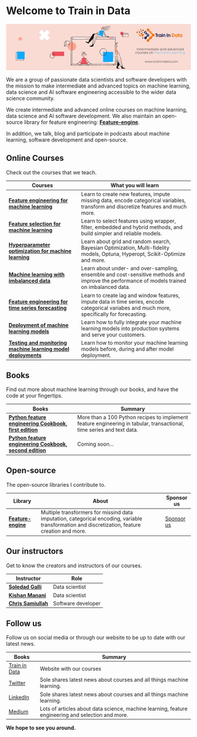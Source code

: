# Welcome to Train in Data

[<img src="../trainindata_banner.png" width="1500">](https://www.trainindata.com)


We are a group of passionate data scientists and software developers with the mission to make intermediate and advanced topics on machine learning, 
data science and AI software engineering accessible to the wider data science community.

We create intermediate and advanced online courses on machine learning, data science and AI software development. We also maintain an open-source 
library for feature engineering: [**Feature-engine**](https://github.com/feature-engine/feature_engine).

In addition, we talk, blog and participate in podcasts about machine learning, software development and open-source. 


## Online Courses

Check out the courses that we teach.

| Courses | What you will learn |
|---|---|
| [**Feature engineering for machine learning**](https://courses.trainindata.com/p/feature-engineering-for-machine-learning) |  Learn to create new features, impute missing data, encode categorical variables, transform and discretize features and much more. |
| [**Feature selection for machine learning**](https://courses.trainindata.com/p/feature-selection-for-machine-learning) |  Learn to select features using wrapper, filter, embedded and hybrid methods, and build simpler and reliable models. |
| [**Hyperparameter optimization for machine learning**](https://courses.trainindata.com/p/hyperparameter-optimization-for-machine-learning) |  Learn about grid and random search, Bayesian Optimization, Multi-fidelity models, Optuna, Hyperopt, Scikit-Optimize and more. |
| [**Machine learning with imbalanced data**](https://courses.trainindata.com/p/machine-learning-with-imbalanced-data) |  Learn about under- and over-sampling, ensemble and cost-sensitive methods and improve the performance of models trained on imbalanced data. |
| [**Feature engineering for time series forecasting**](https://www.courses.trainindata.com/p/feature-engineering-for-forecasting) |  Learn to create lag and window features, impute data in time series, encode categorical variabes and much more, specifically for forecasting. |
| [**Deployment of machine learning models**](https://www.udemy.com/course/deployment-of-machine-learning-models/?referralCode=D4FE5EA129FFD203CFF4) |  Learn how to fully integrate your machine learning models into production systems and serve your customers. |
| [**Testing and monitoring machine learning model deployments**](https://www.udemy.com/course/testing-and-monitoring-machine-learning-model-deployments/?referralCode=51C74450124362545760) |  Learn how to monitor your machine learning models before, during and after model deployment. |

## Books

Find out more about machine learning through our books, and have the code at your fingertips.

| Books | Summary |
|---|---|
| [**Python feature engineering Cookbook, first edition**](https://packt.link/python) |  More than a 100 Python recipes to implement feature engineering in tabular, transactional, time series and text data. |
| [**Python feature engineering Cookbook, second edition**](https://github.com/solegalli/Python-Feature-Engineering-Cookbook-Second-Edition) |  Coming soon... |

## Open-source

The open-source libraries I contribute to.

| Library | About | Sponsor us |
|---|---|---|
| [**Feature-engine**](https://github.com/feature-engine/feature_engine) | Multiple transformers for missind data imputation, categorical encoding, variable transformation and discretization, feature creation and more. | [Sponsor us](https://github.com/sponsors/feature-engine) |


## Our instructors

Get to know the creators and instructors of our courses.

| Instructor | Role |
|---|---|
| [**Soledad Galli**](https://de.linkedin.com/in/soledad-galli) | Data scientist | 
| [**Kishan Manani**](https://uk.linkedin.com/in/kishanmanani) | Data scientist | 
| [**Chris Samiullah**](https://uk.linkedin.com/in/chris-samiullah-b1133240) | Software developer | 


## Follow us

Follow us on social media or through our website to be up to date with our latest news.

| Books | Summary |
|---|---|
| [Train in Data](https://www.trainindata.com/) | Website with our courses |
| [Twitter](https://twitter.com/Soledad_Galli) | Sole shares latest news about courses and all things machine learning. |
| [LinkedIn](https://de.linkedin.com/in/soledad-galli) | Sole shares latest news about courses and all things machine learning. |
| [Medium](https://trainindata.medium.com/) | Lots of articles about data science, machine learning, feature engineering and selection and more. |

**We hope to see you around.**
